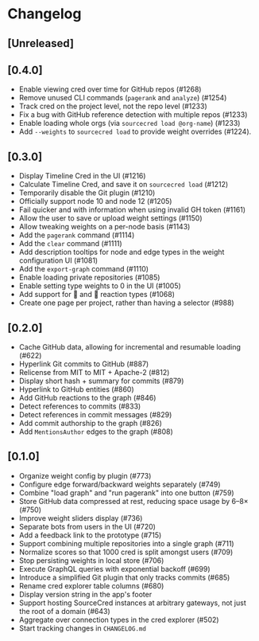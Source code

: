 # Changelog

## [Unreleased]

<!-- Please add new entries just beneath this line. -->

## [0.4.0]

- Enable viewing cred over time for GitHub repos (#1268)
- Remove unused CLI commands (`pagerank` and `analyze`) (#1254)
- Track cred on the project level, not the repo level (#1233)
- Fix a bug with GitHub reference detection with multiple repos (#1233)
- Enable loading whole orgs (via `sourcecred load @org-name`) (#1233)
- Add `--weights` to `sourcecred load` to provide weight overrides (#1224).

## [0.3.0]

- Display Timeline Cred in the UI (#1216)
- Calculate Timeline Cred, and save it on `sourcecred load` (#1212)
- Temporarily disable the Git plugin (#1210)
- Officially support node 10 and node 12 (#1205)
- Fail quicker and with information when using invalid GH token (#1161)
- Allow the user to save or upload weight settings (#1150)
- Allow tweaking weights on a per-node basis (#1143)
- Add the `pagerank` command (#1114)
- Add the `clear` command (#1111)
- Add description tooltips for node and edge types in the weight configuration UI (#1081)
- Add the `export-graph` command (#1110)
- Enable loading private repositories (#1085)
- Enable setting type weights to 0 in the UI (#1005)
- Add support for 🚀 and 👀 reaction types (#1068)
- Create one page per project, rather than having a selector (#988)

## [0.2.0]

- Cache GitHub data, allowing for incremental and resumable loading (#622)
- Hyperlink Git commits to GitHub (#887)
- Relicense from MIT to MIT + Apache-2 (#812)
- Display short hash + summary for commits (#879)
- Hyperlink to GitHub entities (#860)
- Add GitHub reactions to the graph (#846)
- Detect references to commits (#833)
- Detect references in commit messages (#829)
- Add commit authorship to the graph (#826)
- Add `MentionsAuthor` edges to the graph (#808)

## [0.1.0]

- Organize weight config by plugin (#773)
- Configure edge forward/backward weights separately (#749)
- Combine "load graph" and "run pagerank" into one button (#759)
- Store GitHub data compressed at rest, reducing space usage by 6–8× (#750)
- Improve weight sliders display (#736)
- Separate bots from users in the UI (#720)
- Add a feedback link to the prototype (#715)
- Support combining multiple repositories into a single graph (#711)
- Normalize scores so that 1000 cred is split amongst users (#709)
- Stop persisting weights in local store (#706)
- Execute GraphQL queries with exponential backoff (#699)
- Introduce a simplified Git plugin that only tracks commits (#685)
- Rename cred explorer table columns (#680)
- Display version string in the app's footer
- Support hosting SourceCred instances at arbitrary gateways, not just
  the root of a domain (#643)
- Aggregate over connection types in the cred explorer (#502)
- Start tracking changes in `CHANGELOG.md`
